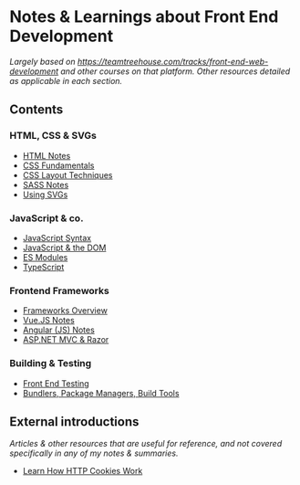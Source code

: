 # Notes & Learnings about Front End Development
*Largely based on https://teamtreehouse.com/tracks/front-end-web-development and other courses on that platform. Other resources detailed as applicable in each section.*

## Contents

### HTML, CSS & SVGs
- [HTML Notes](/HTML-Notes.md)
- [CSS Fundamentals](/CSS-Fundamentals.md)
- [CSS Layout Techniques](/CSS-Layout-Techniques.md)
- [SASS Notes](/SASS-Notes.md)
- [Using SVGs](/Using-SVGs.md)

### JavaScript & co.
- [JavaScript Syntax](/Javascript-Syntax.md)
- [JavaScript & the DOM](/Javascript-and-the-DOM.md)
- [ES Modules](/ES-Modules.md)
- [TypeScript](/Typescript.md)

### Frontend Frameworks
- [Frameworks Overview](/Frameworks-Overview.md)
- [Vue.JS Notes](/Vue-JS-Notes.md)
- [Angular (JS) Notes](/Angular-Notes.md)
- [ASP.NET MVC & Razor](/MVC-and-Razor.md)

### Building & Testing
- [Front End Testing](/Front-End-Testing.md)
- [Bundlers, Package Managers, Build Tools](/Bundlers-Package-Managers-Build-Tools.md)

## External introductions
*Articles & other resources that are useful for reference, and not covered specifically in any of my notes & summaries.*

- [Learn How HTTP Cookies Work](https://flaviocopes.com/cookies/)

